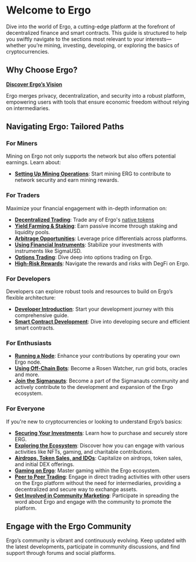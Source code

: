 # Welcome to Ergo

Dive into the world of Ergo, a cutting-edge platform at the forefront of decentralized finance and smart contracts. This guide is structured to help you swiftly navigate to the sections most relevant to your interests—whether you’re mining, investing, developing, or exploring the basics of cryptocurrencies.

## Why Choose Ergo?

[**Discover Ergo’s Vision**](why.md)

Ergo merges privacy, decentralization, and security into a robust platform, empowering users with tools that ensure economic freedom without relying on intermediaries.

## Navigating Ergo: Tailored Paths

### For Miners

Mining on Ergo not only supports the network but also offers potential earnings. Learn about:

- **[Setting Up Mining Operations](autolykos.md)**: Start mining ERG to contribute to network security and earn mining rewards.

### For Traders

Maximize your financial engagement with in-depth information on:

- **[Decentralized Trading](dex.md)**: Trade any of Ergo's [native tokens](https://cruxfinance.io/tokens)
- **[Yield Farming & Staking](yield.md)**: Earn passive income through staking and liquidity pools.
- **[Arbitrage Opportunities](arb.md)**: Leverage price differentials across platforms.
- **[Using Financial Instruments](sigmausd.md)**: Stabilize your investments with instruments like SigmaUSD.
- **[Options Trading](options.md)**: Dive deep into options trading on Ergo.
- **[High-Risk Rewards](degfi.md)**: Navigate the rewards and risks with DegFi on Ergo.

### For Developers

Developers can explore robust tools and resources to build on Ergo’s flexible architecture:

- **[Developer Introduction](get-started.md)**: Start your development journey with this comprehensive guide.
- **[Smart Contract Development](ergoscript.md)**: Dive into developing secure and efficient smart contracts.

### For Enthusiasts

- **[Running a Node](install.md)**: Enhance your contributions by operating your own Ergo node.
- **[Using Off-Chain Bots](off-chain.md)**: Become a Rosen Watcher, run grid bots, oracles and more.
- **[Join the Sigmanauts](sigmanauts.md)**: Become a part of the Sigmanauts community and actively contribute to the development and expansion of the Ergo ecosystem.

### For Everyone

If you're new to cryptocurrencies or looking to understand Ergo’s basics:

- **[Securing Your Investments](https://ergonaut.space/en/Guides/yield/getting-started)**: Learn how to purchase and securely store ERG.
- **[Exploring the Ecosystem](/uses/index.md)**: Discover how you can engage with various activities like NFTs, gaming, and charitable contributions.
- **[Airdrops, Token Sales, and IDOs](airdrops.md)**: Capitalize on airdrops, token sales, and initial DEX offerings.
- **[Gaming on Ergo](gaming.md)**: Master gaming within the Ergo ecosystem.
- **[Peer to Peer Trading](p2p-trading.md)**: Engage in direct trading activities with other users on the Ergo platform without the need for intermediaries, providing a decentralized and secure way to exchange assets.
- **[Get Involved in Community Marketing](marketing.md)**: Participate in spreading the word about Ergo and engage with the community to promote the platform.

## Engage with the Ergo Community

Ergo’s community is vibrant and continuously evolving. Keep updated with the latest developments, participate in community discussions, and find support through forums and social platforms. 
